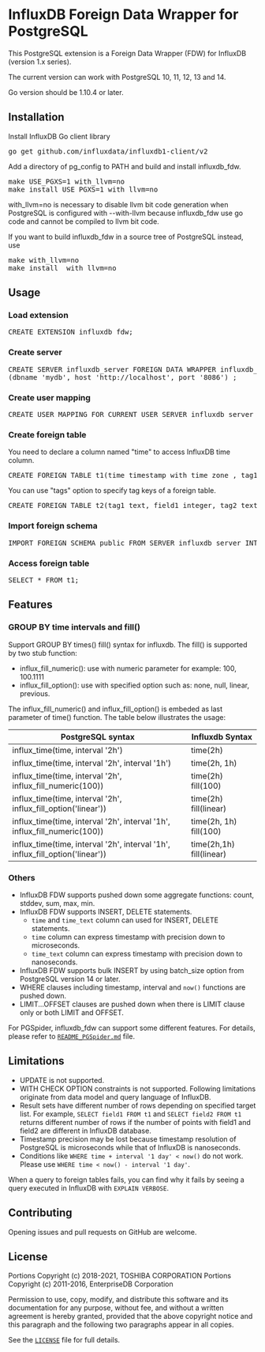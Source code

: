 # InfluxDB Foreign Data Wrapper for PostgreSQL
This PostgreSQL extension is a Foreign Data Wrapper (FDW) for InfluxDB (version 1.x series).

The current version can work with PostgreSQL 10, 11, 12, 13 and 14.

Go version should be 1.10.4 or later.
## Installation
Install InfluxDB Go client library
<pre>
go get github.com/influxdata/influxdb1-client/v2
</pre>

Add a directory of pg_config to PATH and build and install influxdb_fdw.
<pre>
make USE_PGXS=1 with_llvm=no
make install USE_PGXS=1 with_llvm=no
</pre>
with_llvm=no is necessary to disable llvm bit code generation when PostgreSQL is configured with --with-llvm because influxdb_fdw use go code and cannot be compiled to llvm bit code.

If you want to build influxdb_fdw in a source tree of PostgreSQL instead, use
<pre>
make with_llvm=no
make install  with_llvm=no
</pre>

## Usage
### Load extension
<pre>
CREATE EXTENSION influxdb_fdw;
</pre>

### Create server
<pre>
CREATE SERVER influxdb_server FOREIGN DATA WRAPPER influxdb_fdw OPTIONS
(dbname 'mydb', host 'http://localhost', port '8086') ;
</pre>

### Create user mapping
<pre>
CREATE USER MAPPING FOR CURRENT_USER SERVER influxdb_server OPTIONS(user 'user', password 'pass');
</pre>

### Create foreign table
You need to declare a column named "time" to access InfluxDB time column.
<pre>
CREATE FOREIGN TABLE t1(time timestamp with time zone , tag1 text, field1 integer) SERVER influxdb_server OPTIONS (table 'measurement1');
</pre>
You can use "tags" option to specify tag keys of a foreign table.
<pre>
CREATE FOREIGN TABLE t2(tag1 text, field1 integer, tag2 text, field2 integer) SERVER influxdb_server OPTIONS (tags 'tag1, tag2');
</pre>

### Import foreign schema
<pre>
IMPORT FOREIGN SCHEMA public FROM SERVER influxdb_server INTO public;
</pre>

### Access foreign table
<pre>
SELECT * FROM t1;
</pre>

## Features
### GROUP BY time intervals and fill()

Support GROUP BY times() fill() syntax for influxdb.
The fill() is supported by two stub function:
- influx_fill_numeric(): use with numeric parameter for example: 100, 100.1111
- influx_fill_option(): use with specified option such as: none, null, linear, previous.

The influx_fill_numeric() and influx_fill_option() is embeded as last parameter of time() function. The table below illustrates the usage:

| PostgreSQL syntax | Influxdb Syntax |
|-------------------|-----------------|
|influx_time(time, interval '2h')|time(2h)|
|influx_time(time, interval '2h', interval '1h')|time(2h, 1h)|
|influx_time(time, interval '2h', influx_fill_numeric(100))|time(2h) fill(100)|
|influx_time(time, interval '2h', influx_fill_option('linear'))|time(2h) fill(linear)|
|influx_time(time, interval '2h', interval '1h', influx_fill_numeric(100))|time(2h, 1h) fill(100)|
|influx_time(time, interval '2h', interval '1h', influx_fill_option('linear'))|time(2h,1h) fill(linear)|

### Others
- InfluxDB FDW supports pushed down some aggregate functions: count, stddev, sum, max, min.
- InfluxDB FDW supports INSERT, DELETE statements.
  - `time` and `time_text` column can used for INSERT, DELETE statements.
  - `time` column can express timestamp with precision down to microseconds.
  - `time_text` column can express timestamp with precision down to nanoseconds.
- InfluxDB FDW supports bulk INSERT by using batch_size option from PostgreSQL version 14 or later.
- WHERE clauses including timestamp, interval and `now()` functions are pushed down.
- LIMIT...OFFSET clauses are pushed down when there is LIMIT clause only or both LIMIT and OFFSET.<br>

For PGSpider, influxdb_fdw can support some different features. For details, please refer to [`README_PGSpider.md`][5] file.
## Limitations
- UPDATE is not supported.
- WITH CHECK OPTION constraints is not supported.
Following limitations originate from data model and query language of InfluxDB.
- Result sets have different number of rows depending on specified target list.
For example, `SELECT field1 FROM t1` and `SELECT field2 FROM t1` returns different number of rows if
the number of points with field1 and field2 are different in InfluxDB database.
- Timestamp precision may be lost because timestamp resolution of PostgreSQL is microseconds while that of InfluxDB is nanoseconds.
- Conditions like `WHERE time + interval '1 day' < now()` do not work. Please use `WHERE time < now() - interval '1 day'`.

When a query to foreign tables fails, you can find why it fails by seeing a query executed in InfluxDB with `EXPLAIN VERBOSE`.

## Contributing
Opening issues and pull requests on GitHub are welcome.

## License
Portions Copyright (c) 2018-2021, TOSHIBA CORPORATION
Portions Copyright (c) 2011-2016, EnterpriseDB Corporation

Permission to use, copy, modify, and distribute this software and its documentation for any purpose, without fee, and without a written agreement is hereby granted, provided that the above copyright notice and this paragraph and the following two paragraphs appear in all copies.

See the [`LICENSE`][4] file for full details.

[4]: LICENSE
[5]: README_PGSpider.md
